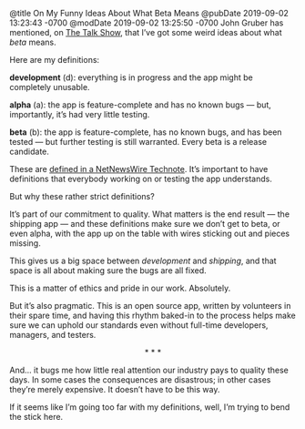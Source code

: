 @title On My Funny Ideas About What Beta Means
@pubDate 2019-09-02 13:23:43 -0700
@modDate 2019-09-02 13:25:50 -0700
John Gruber has mentioned, on [The Talk Show](https://daringfireball.net/thetalkshow/2019/08/28/ep-261), that I’ve got some weird ideas about what *beta* means.

Here are my definitions:

<strong>development</strong> (d): everything is in progress and the app might be completely unusable.

<strong>alpha</strong> (a): the app is feature-complete and has no known bugs — but, importantly, it’s had very little testing.

<strong>beta</strong> (b): the app is feature-complete, has no known bugs, and has been tested — but further testing is still warranted. Every beta is a release candidate.

These are [defined in a NetNewsWire Technote](https://github.com/brentsimmons/NetNewsWire/blob/master/Technotes/DevelopmentAlphaBeta.md). It’s important to have definitions that everybody working on or testing the app understands.

But why these rather strict definitions?

It’s part of our commitment to quality. What matters is the end result — the shipping app — and these definitions make sure we don’t get to beta, or even alpha, with the app up on the table with wires sticking out and pieces missing.

This gives us a big space between *development* and *shipping*, and that space is all about making sure the bugs are all fixed.

This is a matter of ethics and pride in our work. Absolutely.

But it’s also pragmatic. This is an open source app, written by volunteers in their spare time, and having this rhythm baked-in to the process helps make sure we can uphold our standards even without full-time developers, managers, and testers.

<p style="text-align:center">* * *</p>

And… it bugs me how little real attention our industry pays to quality these days. In some cases the consequences are disastrous; in other cases they’re merely expensive. It doesn’t have to be this way.

If it seems like I’m going too far with my definitions, well, I’m trying to bend the stick here.

